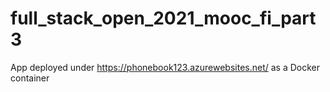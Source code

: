 # full_stack_open_2021_mooc_fi_part3

App deployed under https://phonebook123.azurewebsites.net/ as a Docker container
